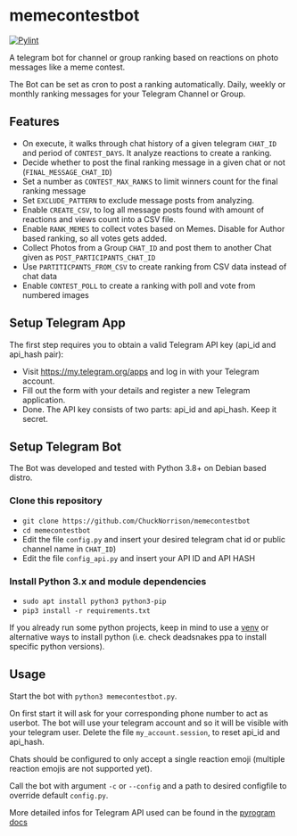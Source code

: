 # memecontestbot
[![Pylint](https://github.com/ChuckNorrison/memecontestbot/actions/workflows/pylint.yml/badge.svg)](https://github.com/ChuckNorrison/memecontestbot/actions/workflows/pylint.yml)

A telegram bot for channel or group ranking based on reactions on photo messages like a meme contest.

The Bot can be set as cron to post a ranking automatically. 
Daily, weekly or monthly ranking messages for your Telegram Channel or Group.

## Features
- On execute, it walks through chat history of a given telegram `CHAT_ID` and period of `CONTEST_DAYS`. It analyze reactions to create a ranking.
- Decide whether to post the final ranking message in a given chat or not (`FINAL_MESSAGE_CHAT_ID`)
- Set a number as `CONTEST_MAX_RANKS` to limit winners count for the final ranking message
- Set `EXCLUDE_PATTERN` to exclude message posts from analyzing.
- Enable `CREATE_CSV`, to log all message posts found with amount of reactions and views count into a CSV file.
- Enable `RANK_MEMES` to collect votes based on Memes. Disable for Author based ranking, so all votes gets added.
- Collect Photos from a Group `CHAT_ID` and post them to another Chat given as `POST_PARTICIPANTS_CHAT_ID`
- Use `PARTITICPANTS_FROM_CSV` to create ranking from CSV data instead of chat data
- Enable `CONTEST_POLL` to create a ranking with poll and vote from numbered images

## Setup Telegram App
The first step requires you to obtain a valid Telegram API key (api_id and api_hash pair):

- Visit https://my.telegram.org/apps and log in with your Telegram account.
- Fill out the form with your details and register a new Telegram application.
- Done. The API key consists of two parts: api_id and api_hash. Keep it secret.

## Setup Telegram Bot
The Bot was developed and tested with Python 3.8+ on Debian based distro.

### Clone this repository
- `git clone https://github.com/ChuckNorrison/memecontestbot`
- `cd memecontestbot`
- Edit the file `config.py` and insert your desired telegram chat id or public channel name in `CHAT_ID`)
- Edit the file `config_api.py` and insert your API ID and API HASH

### Install Python 3.x and module dependencies
- `sudo apt install python3 python3-pip`
- `pip3 install -r requirements.txt`

If you already run some python projects, keep in mind to use a [venv](https://docs.python.org/3/library/venv.html) or alternative ways to install python (i.e. check deadsnakes ppa to install specific python versions).

## Usage
Start the bot with `python3 memecontestbot.py`. 

On first start it will ask for your corresponding phone number to act as userbot. The bot will use your telegram account and so it will be visible with your telegram user. Delete the file `my_account.session`, to reset api_id and api_hash.

Chats should be configured to only accept a single reaction emoji (multiple reaction emojis are not supported yet).

Call the bot with argument `-c` or `--config` and a path to desired configfile to override default `config.py`.

More detailed infos for Telegram API used can be found in the [pyrogram docs](https://docs.pyrogram.org/start/setup)
